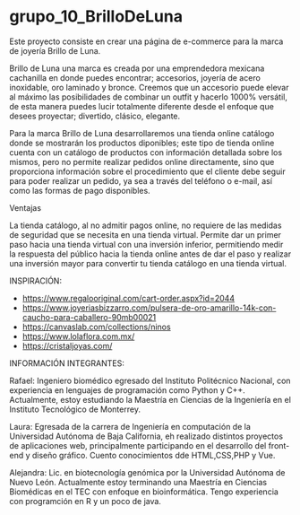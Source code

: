 # grupo_10_BrilloDeLuna

Este proyecto consiste en crear una página de e-commerce para la marca de joyería Brillo de Luna.

Brillo de Luna una marca es creada por una emprendedora mexicana cachanilla en donde puedes encontrar; accesorios, joyería de acero inoxidable, oro laminado y bronce. Creemos que un accesorio puede elevar al máximo las posibilidades de combinar un outfit y hacerlo 1000% versátil, de esta manera puedes lucir totalmente diferente desde el enfoque que desees proyectar; divertido, clásico, elegante.

Para la marca Brillo de Luna desarrollaremos una tienda online catálogo donde se mostrarán los productos diponibles; este tipo de tienda online cuenta con un catálogo de productos con información detallada sobre los mismos, pero no permite realizar pedidos online directamente, sino que proporciona información sobre el procedimiento que el cliente debe seguir para poder realizar un pedido, ya sea a través del teléfono o e-mail, así como las formas de pago disponibles.

Ventajas

La tienda catálogo, al no admitir pagos online, no requiere de las medidas de seguridad que se necesita en una tienda virtual.
Permite dar un primer paso hacia una tienda virtual con una inversión inferior, permitiendo medir la respuesta del público hacia la tienda online antes de dar el paso y realizar una inversión mayor para convertir tu tienda catálogo en una tienda virtual.

INSPIRACIÓN:

- https://www.regalooriginal.com/cart-order.aspx?id=2044
- https://www.joyeriasbizzarro.com/pulsera-de-oro-amarillo-14k-con-caucho-para-caballero-90mb00021
- https://canvaslab.com/collections/ninos
- https://www.lolaflora.com.mx/
- https://cristaljoyas.com/

INFORMACIÓN INTEGRANTES:

Rafael:
Ingeniero biomédico egresado del Instituto Politécnico Nacional, con experiencia en lenguajes de programación como Python y C++. Actualmente, estoy estudiando la Maestría en Ciencias de la Ingeniería en el Instituto Tecnológico de Monterrey.

Laura:
Egresada de la carrera de Ingeniería en computación de la Universidad Autónoma de Baja California, eh realizado distintos proyectos de aplicaciones web, principalmente participando en el desarrollo del front-end y diseño gráfico. Cuento conocimientos dde HTML,CSS,PHP y Vue. 

Alejandra:
Lic. en biotecnología genómica por la Universidad Autónoma de Nuevo León. Actualmente estoy terminando una Maestría en Ciencias Biomédicas en el TEC con enfoque en bioinformática. Tengo experiencia con programción en R y un poco de java. 
